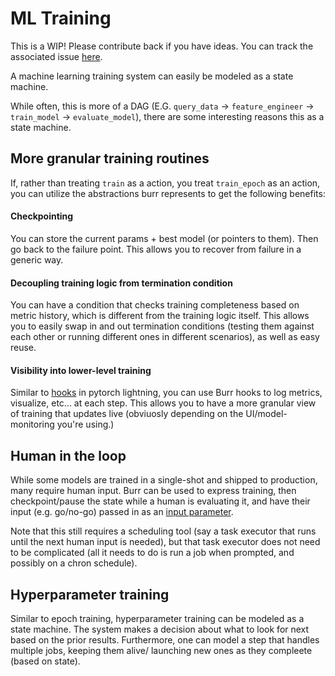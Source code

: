 # ML Training

This is a WIP! Please contribute back if you have ideas. You can track the associated issue [here](https://github.com/DAGWorks-Inc/burr/issues/138).

A machine learning training system can easily be modeled as a state machine.

While often, this is more of a DAG (E.G. `query_data` -> `feature_engineer` -> `train_model` -> `evaluate_model`), there
are some interesting reasons this as a state machine.

## More granular training routines

If, rather than treating `train` as a action, you treat `train_epoch` as an action, you can utilize the abstractions
burr represents to get the following benefits:

#### Checkpointing

You can store the current params + best model (or pointers to them). Then go back to the failure point. This allows you
to recover from failure in a generic way.

#### Decoupling training logic from termination condition

You can have a condition that checks training completeness based on metric history, which is different from the training logic itself.
This allows you to easily swap in and out termination conditions (testing them against each other or running different ones in different scenarios),
as well as easy reuse.

#### Visibility into lower-level training

Similar to [hooks](https://lightning.ai/docs/pytorch/stable//extensions/callbacks.html) in pytorch lightning,
you can use Burr hooks to log metrics, visualize, etc... at each step. This allows you to have a more granular view of training that updates live
(obviuosly depending on the UI/model-monitoring you're using.)

## Human in the loop

While some models are trained in a single-shot and shipped to production, many require human input.
Burr can be used to express training, then checkpoint/pause the state while a human is evaluating it,
and have their input (e.g. go/no-go) passed in as an [input parameter](https://burr.dagworks.io/concepts/actions/#runtime-inputs).

Note that this still requires a scheduling tool (say a task executor that runs until the next human input is needed),
but that task executor does not need to be complicated (all it needs to do is run a job when prompted, and possibly on a chron schedule).

## Hyperparameter training

Similar to epoch training, hyperparameter training can be modeled as a state machine. The system makes a decision about what
to look for next based on the prior results. Furthermore, one can model a step that handles multiple jobs, keeping them alive/
launching new ones as they compleete (based on state).
